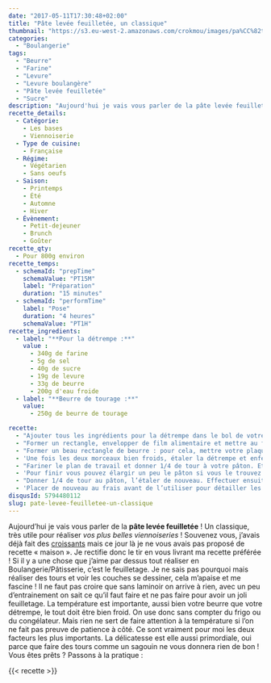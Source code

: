 ```yaml
---
date: "2017-05-11T17:30:48+02:00"
title: "Pâte levée feuilletée, un classique"
thumbnail: "https://s3.eu-west-2.amazonaws.com/crokmou/images/pa%CC%82te-leve%CC%81e-feuillete%CC%81e-plf-crokmou-blog-cuisine-voyage-1-14.jpg"
categories:
  - "Boulangerie"
tags:
  - "Beurre"
  - "Farine"
  - "Levure"
  - "Levure boulangère"
  - "Pâte levée feuilletée"
  - "Sucre"
description: "Aujourd'hui je vais vous parler de la pâte levée feuilletée ! Un classique, très utile pour réaliser vos plus belles viennoiseries ! Souvenez vous ..."
recette_details:
  - Catégorie:
    - Les bases
    - Viennoiserie
  - Type de cuisine:
    - Française  
  - Régime:
    - Végétarien
    - Sans oeufs
  - Saison:
    - Printemps
    - Été
    - Automne
    - Hiver
  - Évènement:
    - Petit-dejeuner
    - Brunch
    - Goûter
recette_qty:
  - Pour 800g environ
recette_temps:
  - schemaId: "prepTime"
    schemaValue: "PT15M"
    label: "Préparation"
    duration: "15 minutes"
  - schemaId: "performTime"
    label: "Pose"
    duration: "4 heures"
    schemaValue: "PT1H"
recette_ingredients:
  - label: "**Pour la détrempe :**"
    value :
      - 340g de farine
      - 5g de sel
      - 40g de sucre
      - 19g de levure
      - 33g de beurre
      - 200g d'eau froide
  - label: "**Beurre de tourage :**"
    value:
      - 250g de beurre de tourage

recette:
  - "Ajouter tous les ingrédients pour la détrempe dans le bol de votre robot, pétrir 5/10 minutes afin d’avoir une pâte homogène"
  - "Former un rectangle, envelopper de film alimentaire et mettre au frais"
  - "Former un beau rectangle de beurre : pour cela, mettre votre plaquette de beurre dans du papier sulfurisé et frapper à l’aide d’un rouleau pour former un morceau régulier d’un demi centimètre d’épaisseur maximum. Mettre au frais"
  - 'Une fois les deux morceaux bien froids, étaler la détrempe et enferme le beurre dedans comme dans les photos 2, 3 et 4.Remettre au frais 1h/1h30 (frigo) et environ 30/40 minutes au congélateur   ![Pâte levée feuilletée, pas à pas](https://s3.eu-west-2.amazonaws.com/crokmou/images/pa%CC%82te-leve%CC%81e-feuillete%CC%81e-plf-crokmou-blog-cuisine-voyage-1.jpg "Pâte levée feuilletée, pas à pas") ![Pâte levée feuilletée, pas à pas](https://s3.eu-west-2.amazonaws.com/crokmou/images/pa%CC%82te-leve%CC%81e-feuillete%CC%81e-plf-crokmou-blog-cuisine-voyage-1-1.jpg "Pâte levée feuilletée, pas à pas") ![Pâte levée feuilletée, pas à pas](https://s3.eu-west-2.amazonaws.com/crokmou/images/pa%CC%82te-leve%CC%81e-feuillete%CC%81e-plf-crokmou-blog-cuisine-voyage-1-2.jpg "Pâte levée feuilletée, pas à pas")![Pâte levée feuilletée, pas à pas](https://s3.eu-west-2.amazonaws.com/crokmou/images/pa%CC%82te-leve%CC%81e-feuillete%CC%81e-plf-crokmou-blog-cuisine-voyage-1-3.jpg "Pâte levée feuilletée, pas à pas")'
  - "Fariner le plan de travail et donner 1/4 de tour à votre pâton. Etaler de manière régulière le pâton, il doit être assez long. Faites ensuite un tour en 4 (ou portefeuille) comme sur les photos 3, 4 et"
  - 'Pour finir vous pouvez élargir un peu le pâton si vous le trouvez trop étroit. Remettre au frais   ![Pâte levée feuilletée, pas à pas](https://s3.eu-west-2.amazonaws.com/crokmou/images/pa%CC%82te-leve%CC%81e-feuillete%CC%81e-plf-crokmou-blog-cuisine-voyage-1-4.jpg "Pâte levée feuilletée, pas à pas") ![Pâte levée feuilletée, pas à pas](https://s3.eu-west-2.amazonaws.com/crokmou/images/pa%CC%82te-leve%CC%81e-feuillete%CC%81e-plf-crokmou-blog-cuisine-voyage-1-5.jpg "Pâte levée feuilletée, pas à pas") ![Pâte levée feuilletée, pas à pas](https://s3.eu-west-2.amazonaws.com/crokmou/images/pa%CC%82te-leve%CC%81e-feuillete%CC%81e-plf-crokmou-blog-cuisine-voyage-1-6.jpg "Pâte levée feuilletée, pas à pas") ![Pâte levée feuilletée, pas à pas](https://s3.eu-west-2.amazonaws.com/crokmou/images/pa%CC%82te-leve%CC%81e-feuillete%CC%81e-plf-crokmou-blog-cuisine-voyage-1-7.jpg "Pâte levée feuilletée, pas à pas") ![Pâte levée feuilletée, pas à pas](https://s3.eu-west-2.amazonaws.com/crokmou/images/pa%CC%82te-leve%CC%81e-feuillete%CC%81e-plf-crokmou-blog-cuisine-voyage-1-8.jpg "Pâte levée feuilletée, pas à pas")![Pâte levée feuilletée, pas à pas](https://s3.eu-west-2.amazonaws.com/crokmou/images/pa%CC%82te-leve%CC%81e-feuillete%CC%81e-plf-crokmou-blog-cuisine-voyage-1-9.jpg "Pâte levée feuilletée, pas à pas")'
  - "Donner 1/4 de tour au pâton, l’étaler de nouveau. Effectuer ensuite un tour en 3 comme sur les photos 3 et"
  - 'Placer de nouveau au frais avant de l’utiliser pour détailler les viennoiseries.   Cette pâte levée feuilletée peut être congelée (une fois façonnée, c’est à dire une fois vos croissants ou autres réalisés) mais quelques jours seulement ! Autrement la levure risque de ne plus faire effet. Décongeler les viennoiseries au frigo, puis procéder à la pousse dans un endroit chaud (max 28°C). Dorer, et mettre à cuire.   ![Pâte levée feuilletée, pas à pas](https://s3.eu-west-2.amazonaws.com/crokmou/images/pa%CC%82te-leve%CC%81e-feuillete%CC%81e-plf-crokmou-blog-cuisine-voyage-1-10.jpg "Pâte levée feuilletée, pas à pas") ![Pâte levée feuilletée, pas à pas](https://s3.eu-west-2.amazonaws.com/crokmou/images/pa%CC%82te-leve%CC%81e-feuillete%CC%81e-plf-crokmou-blog-cuisine-voyage-1-11.jpg "Pâte levée feuilletée, pas à pas") ![Pâte levée feuilletée, pas à pas](https://s3.eu-west-2.amazonaws.com/crokmou/images/pa%CC%82te-leve%CC%81e-feuillete%CC%81e-plf-crokmou-blog-cuisine-voyage-1-12.jpg "Pâte levée feuilletée, pas à pas")![Pâte levée feuilletée, pas à pas](https://s3.eu-west-2.amazonaws.com/crokmou/images/pa%CC%82te-leve%CC%81e-feuillete%CC%81e-plf-crokmou-blog-cuisine-voyage-1-13.jpg "Pâte levée feuilletée, pas à pas")'
disqusId: 5794480112
slug: pate-levee-feuilletee-un-classique
---
```


Aujourd’hui je vais vous parler de la **pâte levée feuilletée** ! Un classique, très utile pour réaliser _vos plus belles viennoiseries_ ! Souvenez vous, j’avais déjà fait des [croissants](https://crokmou.com/2014/04/croissants-pur-beurre) mais ce jour là je ne vous avais pas proposé de recette « maison ». Je rectifie donc le tir en vous livrant ma recette préférée ! Si il y a une chose que j’aime par dessus tout réaliser en Boulangerie/Pâtisserie, c’est le feuilletage. Je ne sais pas pourquoi mais réaliser des tours et voir les couches se dessiner, cela m’apaise et me fascine ! Il ne faut pas croire que sans laminoir on arrive à rien, avec un peu d’entrainement on sait ce qu’il faut faire et ne pas faire pour avoir un joli feuilletage. La température est importante, aussi bien votre beurre que votre détrempe, le tout doit être bien froid. On use donc sans compter du frigo ou du congélateur. Mais rien ne sert de faire attention à la température si l’on ne fait pas preuve de patience à côté. Ce sont vraiment pour moi les deux facteurs les plus importants. La délicatesse est elle aussi primordiale, oui parce que faire des tours comme un sagouin ne vous donnera rien de bon ! Vous êtes prêts ? Passons à la pratique :  


{{< recette >}}
